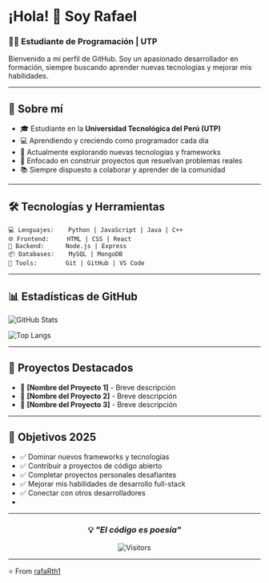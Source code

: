 # ¡Hola! 👋 Soy Rafael

### 👨‍💻 Estudiante de Programación | UTP

Bienvenido a mi perfil de GitHub. Soy un apasionado desarrollador en formación, siempre buscando aprender nuevas tecnologías y mejorar mis habilidades.

---

## 🚀 Sobre mí

- 🎓 Estudiante en la **Universidad Tecnológica del Perú (UTP)**
- 💻 Aprendiendo y creciendo como programador cada día
- 🌱 Actualmente explorando nuevas tecnologías y frameworks
- 🎯 Enfocado en construir proyectos que resuelvan problemas reales
- 📚 Siempre dispuesto a colaborar y aprender de la comunidad

---

## 🛠️ Tecnologías y Herramientas

```text
💻 Lenguajes:    Python | JavaScript | Java | C++
🌐 Frontend:     HTML | CSS | React
🔧 Backend:      Node.js | Express
📦 Databases:    MySQL | MongoDB
🔨 Tools:        Git | GitHub | VS Code
```

---

## 📊 Estadísticas de GitHub

![GitHub Stats](https://github-readme-stats.vercel.app/api?username=rafaRth1&show_icons=true&theme=radical)

![Top Langs](https://github-readme-stats.vercel.app/api/top-langs/?username=rafaRth1&layout=compact&theme=radical)

---

## 🌟 Proyectos Destacados

<!-- Aquí puedes agregar tus proyectos más importantes -->
- 📌 **[Nombre del Proyecto 1]** - Breve descripción
- 📌 **[Nombre del Proyecto 2]** - Breve descripción
- 📌 **[Nombre del Proyecto 3]** - Breve descripción

---

## 🎯 Objetivos 2025

- ✅ Dominar nuevos frameworks y tecnologías
- ✅ Contribuir a proyectos de código abierto
- ✅ Completar proyectos personales desafiantes
- ✅ Mejorar mis habilidades de desarrollo full-stack
- ✅ Conectar con otros desarrolladores
- 
---

<div align="center">
  
### 💡 *"El código es poesía"*

![Visitors](https://visitor-badge.laobi.icu/badge?page_id=rafaRth1.rafaRth1)

</div>

---

⭐️ From [rafaRth1](https://github.com/rafaRth1)
